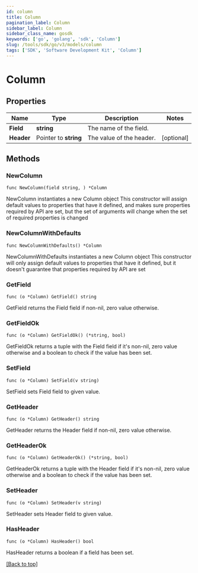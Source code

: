 ```yaml
---
id: column
title: Column
pagination_label: Column
sidebar_label: Column
sidebar_class_name: gosdk
keywords: ['go', 'golang', 'sdk', 'Column'] 
slug: /tools/sdk/go/v3/models/column
tags: ['SDK', 'Software Development Kit', 'Column']
---
```


# Column

## Properties

Name | Type | Description | Notes
------------ | ------------- | ------------- | -------------
**Field** |  **string** | The name of the field.  | 
**Header** |  Pointer to **string** | The value of the header.  | [optional] 

## Methods

### NewColumn

`func NewColumn(field string, ) *Column`

NewColumn instantiates a new Column object
This constructor will assign default values to properties that have it defined,
and makes sure properties required by API are set, but the set of arguments
will change when the set of required properties is changed

### NewColumnWithDefaults

`func NewColumnWithDefaults() *Column`

NewColumnWithDefaults instantiates a new Column object
This constructor will only assign default values to properties that have it defined,
but it doesn't guarantee that properties required by API are set

### GetField

`func (o *Column) GetField() string`

GetField returns the Field field if non-nil, zero value otherwise.

### GetFieldOk

`func (o *Column) GetFieldOk() (*string, bool)`

GetFieldOk returns a tuple with the Field field if it's non-nil, zero value otherwise
and a boolean to check if the value has been set.

### SetField

`func (o *Column) SetField(v string)`

SetField sets Field field to given value.


### GetHeader

`func (o *Column) GetHeader() string`

GetHeader returns the Header field if non-nil, zero value otherwise.

### GetHeaderOk

`func (o *Column) GetHeaderOk() (*string, bool)`

GetHeaderOk returns a tuple with the Header field if it's non-nil, zero value otherwise
and a boolean to check if the value has been set.

### SetHeader

`func (o *Column) SetHeader(v string)`

SetHeader sets Header field to given value.

### HasHeader

`func (o *Column) HasHeader() bool`

HasHeader returns a boolean if a field has been set.


[[Back to top]](#) 


